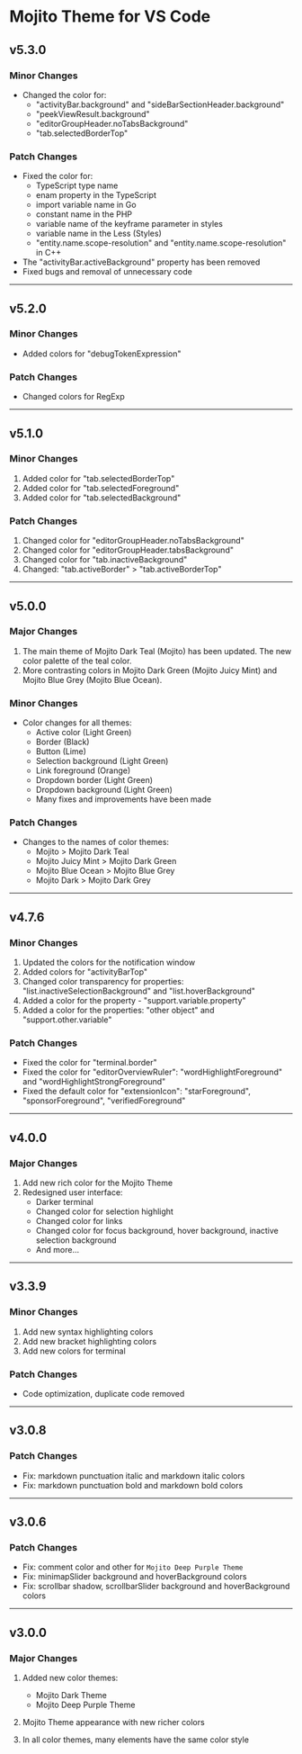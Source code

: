 # Mojito Theme for VS Code

## v5.3.0

### Minor Changes

* Changed the color for:
  * "activityBar.background" and "sideBarSectionHeader.background"
  * "peekViewResult.background"
  * "editorGroupHeader.noTabsBackground"
  * "tab.selectedBorderTop"

### Patch Changes

* Fixed the color for:
  * TypeScript type name
  * enam property in the TypeScript
  * import variable name in Go
  * constant name in the PHP
  * variable name of the keyframe parameter in styles
  * variable name in the Less (Styles)
  * "entity.name.scope-resolution" and "entity.name.scope-resolution" in C++
* The "activityBar.activeBackground" property has been removed
* Fixed bugs and removal of unnecessary code

___

## v5.2.0

### Minor Changes

* Added colors for "debugTokenExpression"

### Patch Changes

* Changed colors for RegExp

___

## v5.1.0

### Minor Changes

1. Added color for "tab.selectedBorderTop"
1. Added color for "tab.selectedForeground"
1. Added color for "tab.selectedBackground"

### Patch Changes

1. Changed color for "editorGroupHeader.noTabsBackground"
1. Changed color for "editorGroupHeader.tabsBackground"
1. Changed color for "tab.inactiveBackground"
1. Changed: "tab.activeBorder" > "tab.activeBorderTop"

___

## v5.0.0

### Major Changes

1. The main theme of Mojito Dark Teal (Mojito) has been updated. The new color palette of the teal color.
1. More contrasting colors in Mojito Dark Green (Mojito Juicy Mint) and Mojito Blue Grey (Mojito Blue Ocean).

### Minor Changes

* Color changes for all themes:
  * Active color (Light Green)
  * Border (Black)
  * Button (Lime)
  * Selection background (Light Green)
  * Link foreground (Orange)
  * Dropdown border (Light Green)
  * Dropdown background (Light Green)
  * Many fixes and improvements have been made

### Patch Changes

* Changes to the names of color themes:
  * Mojito > Mojito Dark Teal
  * Mojito Juicy Mint > Mojito Dark Green
  * Mojito Blue Ocean > Mojito Blue Grey
  * Mojito Dark > Mojito Dark Grey

___

## v4.7.6

### Minor Changes

1. Updated the colors for the notification window
1. Added colors for "activityBarTop"
1. Changed color transparency for properties: "list.inactiveSelectionBackground" and "list.hoverBackground"
1. Added a color for the property - "support.variable.property"
1. Added a color for the properties: "other object" and "support.other.variable"

### Patch Changes

* Fixed the color for "terminal.border"
* Fixed the color for "editorOverviewRuler": "wordHighlightForeground" and "wordHighlightStrongForeground"
* Fixed the default color for "extensionIcon": "starForeground", "sponsorForeground", "verifiedForeground"

___

## v4.0.0

### Major Changes

1. Add new rich color for the Mojito Theme
1. Redesigned user interface:
   * Darker terminal
   * Changed color for selection highlight
   * Changed color for links
   * Changed color for focus background, hover background, inactive selection background
   * And more...

___

## v3.3.9

### Minor Changes

1. Add new syntax highlighting colors
1. Add new bracket highlighting colors
1. Add new colors for terminal

### Patch Changes

* Code optimization, duplicate code removed

___

## v3.0.8

### Patch Changes

* Fix: markdown punctuation italic and markdown italic colors
* Fix: markdown punctuation bold and markdown bold colors

___

## v3.0.6

### Patch Changes

* Fix: comment color and other for `Mojito Deep Purple Theme`
* Fix: minimapSlider background and hoverBackground colors
* Fix: scrollbar shadow, scrollbarSlider background and hoverBackground colors

___

## v3.0.0

### Major Changes

1. Added new color themes:
    * Mojito Dark Theme
    * Mojito Deep Purple Theme

1. Mojito Theme appearance with new richer colors
1. In all color themes, many elements have the same color style
